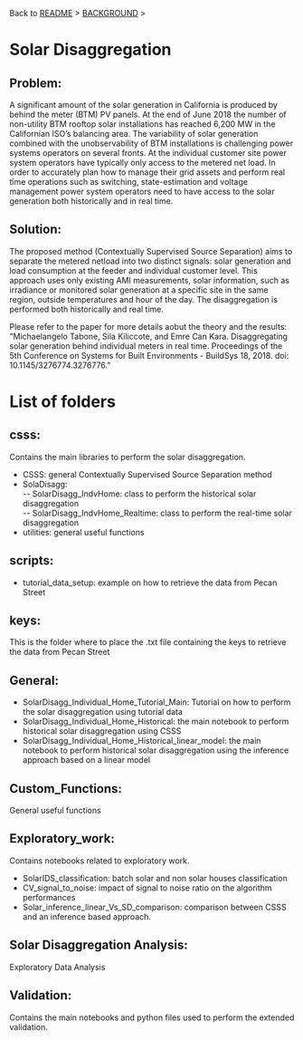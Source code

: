 Back to [README](../README.md) > [BACKGROUND](../docs/BACKGROUND.md) >

# Solar Disaggregation

## Problem:
A significant amount of the solar generation in California is produced by behind the meter (BTM) PV panels. At the end of June 2018 the number of non-utility BTM rooftop solar installations has reached 6,200 MW in the Californian ISO’s balancing area. The variability of solar generation combined with the unobservability of BTM installations is challenging power systems
operators on several fronts. At the individual customer site power system operators have typically only access to the metered
net load. In order to accurately plan how to manage their grid assets and perform real time operations such as switching, state-estimation and voltage management power system operators need to have access to the solar generation both historically and in real time. 

## Solution:
The proposed method (Contextually Supervised Source Separation) aims to separate the metered netload into two distinct signals: solar generation and  load consumption at the feeder and individual customer level. This approach uses only existing AMI measurements, solar information, such as irradiance or monitored solar generation at a specific site in the same region, outside temperatures and hour of the day. The disaggregation is performed both historically and real time.

Please refer to the paper for more details aobut the theory and the results:  
"Michaelangelo Tabone, Sila Kiliccote, and Emre Can Kara. Disaggregating solar generation behind individual meters in real time. Proceedings of the 5th Conference on Systems for Built Environments - BuildSys 18, 2018. doi: 10.1145/3276774.3276776."

# List of folders

## csss:
Contains the main libraries to perform the solar disaggregation.
- CSSS: general Contextually Supervised Source Separation method
- SolaDisagg:  
-- SolarDisagg_IndvHome: class to perform the historical solar disaggregation  
-- SolarDisagg_IndvHome_Realtime: class to perform the real-time solar disaggregation  
- utilities: general useful functions 
## scripts:
- tutorial_data_setup: example on how to retrieve the data from Pecan Street
## keys: 
This is the folder where to place the .txt file containing the keys to retrieve the data from Pecan Street
## General:
- SolarDisagg_Individual_Home_Tutorial_Main: Tutorial on how to perform the solar disaggregation using tutorial data
- SolarDisagg_Individual_Home_Historical: the main notebook to perform historical solar disaggregation using CSSS
- SolarDisagg_Individual_Home_Historical_linear_model: the main notebook to perform historical solar disaggregation using the inference approach based on a linear model 
## Custom_Functions:
General useful functions
## Exploratory_work:
Contains notebooks related to exploratory work.
- SolarIDS_classification: batch solar and non solar houses classification
- CV_signal_to_noise: impact of signal to noise ratio on the algorithm performances
- Solar_inference_linear_Vs_SD_comparison: comparison between CSSS and an inference based approach.
## Solar Disaggregation Analysis:
Exploratory Data Analysis
## Validation:
Contains the main notebooks and python files used to perform the extended validation.
